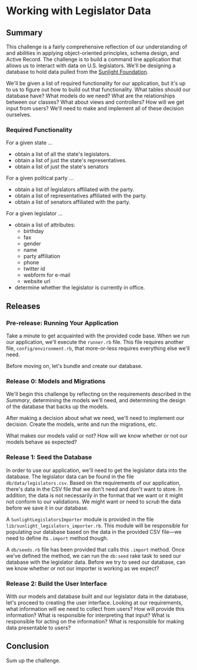 # Working with Legislator Data

## Summary
This challenge is a fairly comprehensive reflection of our understanding of and abilities in applying object-oriented principles, schema design, and Active Record.  The challenge is to build a command line application that allows us to interact with data on U.S. legislators.  We'll be designing a database to hold data pulled from the [Sunlight Foundation][Sunlight Foundation].

We'll be given a list of required functionality for our application, but it's up to us to figure out how to build out that functionality.  What tables should our database have?  What models do we need?  What are the relationships between our classes?  What about views and controllers?  How will we get input from users?  We'll need to make and implement all of these decision ourselves.

### Required Functionality

For a given state ...
- obtain a list of all the state's legislators.
- obtain a list of just the state's representatives.
- obtain a list of just the state's senators

For a given political party ...
- obtain a list of legislators affiliated with the party.
- obtain a list of representatives affiliated with the party.
- obtain a list of senators affiliated with the party.

For a given legislator ...
- obtain a list of attributes:
  - birthday
  - fax
  - gender
  - name
  - party affiliation
  - phone
  - twitter id 
  - webform for e-mail
  - website url
- determine whether the legislator is currently in office.


## Releases

### Pre-release: Running Your Application
Take a minute to get acquainted with the provided code base.  When we run our application, we'll execute the `runner.rb` file.  This file requires another file, `config/environment.rb`, that more-or-less requires everything else we'll need.

Before moving on, let's bundle and create our database.


### Release 0: Models and Migrations
We'll begin this challenge by reflecting on the requirements described in the *Summary*, determining the models we'll need, and determining the design of the database that backs up the models.

After making a decision about what we need, we'll need to implement our decision.  Create the models, write and run the migrations, etc.

What makes our models valid or not?  How will we know whether or not our models behave as expected?


### Release 1: Seed the Database
In order to use our application, we'll need to get the legislator data into the database.  The legislator data can be found in the file `db/data/legislators.csv`.  Based on the requirements of our application, there's data in the CSV file that we don't need and don't want to store.  In addition, the data is not necessarily in the format that we want or it might not conform to our validations.  We might want or need to *scrub* the data before we save it in our database.

A `SunlightLegislatorsImporter` module is provided in the file `lib/sunlight_legislators_importer.rb`.  This module will be responsible for populating our database based on the data in the provided CSV file—we need to define its `.import` method though.

A `db/seeds.rb` file has been provided that calls this `.import` method.  Once we've defined the method, we can run the `db:seed` rake task to seed our database with the legislator data.  Before we try to seed our database, can we know whether or not our importer is working as we expect?

### Release 2: Build the User Interface
With our models and database built and our legislator data in the database, let's proceed to creating the user interface.  Looking at our requirements, what information will we need to collect from users?  How will provide this information?  What is responsible for interpreting that input?  What is responsible for acting on the information?  What is responsible for making data presentable to users?


## Conclusion
Sum up the challenge.


[Sunlight Foundation]: https://sunlightfoundation.com/